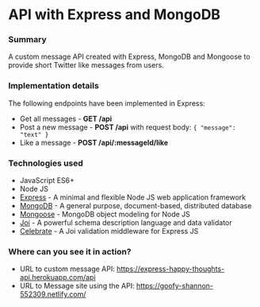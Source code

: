 # API with Express and MongoDB

### Summary

A custom message API created with Express, MongoDB and Mongoose to provide short Twitter like messages from users.

### Implementation details

The following endpoints have been implemented in Express:

- Get all messages - **GET /api**
- Post a new message - **POST /api** with request body: `{ "message": "text" }`
- Like a message - **POST /api/:messageId/like**

### Technologies used

- JavaScript ES6+
- Node JS
- [Express](https://expressjs.com/) - A minimal and flexible Node JS web application framework
- [MongoDB](https://www.mongodb.com/) - A general purpose, document-based, distributed database
- [Mongoose](https://mongoosejs.com/) - MongoDB object modeling for Node JS
- [Joi](https://github.com/hapijs/joi) - A powerful schema description language and data validator
- [Celebrate](https://github.com/arb/celebrate) - A Joi validation middleware for Express JS

### Where can you see it in action?

- URL to custom message API: https://express-happy-thoughts-api.herokuapp.com/api
- URL to Message site using the API: https://goofy-shannon-552309.netlify.com/

